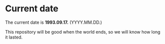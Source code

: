 # Current date

The current date is **1993.09.17.** (YYYY.MM.DD.)

This repository will be good when the world ends, so we will know how long it lasted.